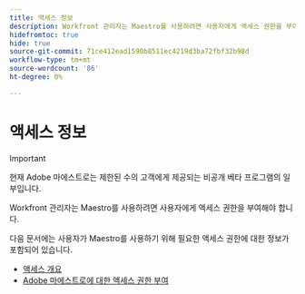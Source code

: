 ```yaml
---
title: 액세스 정보
description: Workfront 관리자는 Maestro를 사용하려면 사용자에게 액세스 권한을 부여해야 합니다. 다음 문서에는 사용자가 Maestro를 사용하기 위해 필요한 액세스 권한에 대한 정보가 포함되어 있습니다.
hidefromtoc: true
hide: true
source-git-commit: 71ce412ead1590b8511ec4219d3ba72fbf32b98d
workflow-type: tm+mt
source-wordcount: '86'
ht-degree: 0%

---
```



# 액세스 정보

>[!IMPORTANT]
>
>현재 Adobe 마에스트로는 제한된 수의 고객에게 제공되는 비공개 베타 프로그램의 일부입니다.

Workfront 관리자는 Maestro를 사용하려면 사용자에게 액세스 권한을 부여해야 합니다.

다음 문서에는 사용자가 Maestro를 사용하기 위해 필요한 액세스 권한에 대한 정보가 포함되어 있습니다.

* [액세스 개요](../access/access-overview.md)
* [Adobe 마에스트로에 대한 액세스 권한 부여](../access/grant-access.md)

